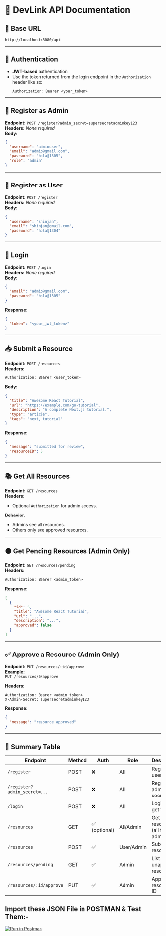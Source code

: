 
# 📘 DevLink API Documentation

## 🏁 Base URL
```
http://localhost:8080/api
```

---

## 📌 Authentication

- **JWT-based** authentication
- Use the token returned from the login endpoint in the `Authorization` header like so:
  ```
  Authorization: Bearer <your_token>
  ```

---

## 🔐 Register as Admin

**Endpoint:** `POST /register?admin_secret=supersecretadminkey123`  
**Headers:** _None required_  
**Body:**
```json
{
  "username": "admiouser",
  "email": "admio@gmail.com",
  "password": "hola@1305",
  "role": "admin"
}
```

---

## 🧑‍ Register as User

**Endpoint:** `POST /register`  
**Headers:** _None required_  
**Body:**
```json
{
  "username": "shinjan",
  "email": "shinjan@gmail.com",
  "password": "hola@1304"
}
```

---

## 🔑 Login

**Endpoint:** `POST /login`  
**Headers:** _None required_  
**Body:**
```json
{
  "email": "admio@gmail.com",
  "password": "hola@1305"
}
```

**Response:**
```json
{
  "token": "<your_jwt_token>"
}
```

---

## 📥 Submit a Resource

**Endpoint:** `POST /resources`  
**Headers:**
```
Authorization: Bearer <user_token>
```

**Body:**
```json
{
  "title": "Awesome React Tutorial",
  "url": "https://example.com/go-tutorial",
  "description": "A complete Next.js tutorial.",
  "type": "article",
  "tags": "next, tutorial"
}
```

**Response:**
```json
{
  "message": "submitted for review",
  "resourceID": 5
}
```

---

## 📚 Get All Resources

**Endpoint:** `GET /resources`  
**Headers:**
- Optional `Authorization` for admin access.

**Behavior:**
- Admins see all resources.
- Others only see approved resources.

---

## 🟠 Get Pending Resources (Admin Only)

**Endpoint:** `GET /resources/pending`  
**Headers:**
```
Authorization: Bearer <admin_token>
```

**Response:**
```json
[
  {
    "id": 5,
    "title": "Awesome React Tutorial",
    "url": "...",
    "description": "...",
    "approved": false
  }
]
```

---

## ✅ Approve a Resource (Admin Only)

**Endpoint:** `PUT /resources/:id/approve`  
**Example:**  
`PUT /resources/5/approve`  

**Headers:**
```
Authorization: Bearer <admin_token>
X-Admin-Secret: supersecretadminkey123
```

**Response:**
```json
{
  "message": "resource approved"
}
```

---

## 🧾 Summary Table

| Endpoint                          | Method | Auth        | Role      | Description                          |
|----------------------------------|--------|-------------|-----------|--------------------------------------|
| `/register`                      | POST   | ❌          | All       | Register as user                     |
| `/register?admin_secret=...`     | POST   | ❌          | All       | Register as admin (with secret)      |
| `/login`                         | POST   | ❌          | All       | Login and get token                  |
| `/resources`                     | GET    | ✅ (optional) | All/Admin | Get resources (all for admin)        |
| `/resources`                     | POST   | ✅          | User/Admin| Submit new resource                  |
| `/resources/pending`             | GET    | ✅          | Admin     | List all unapproved resources        |
| `/resources/:id/approve`         | PUT    | ✅          | Admin     | Approve a resource by ID             |


## Import these JSON File in POSTMAN & Test Them:-

[![Run in Postman](https://run.pstmn.io/button.svg)](./Devlink.postman_collection.json)
